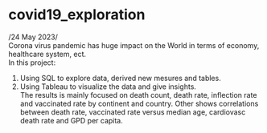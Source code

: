 # covid19_exploration
/24 May 2023/<br>
Corona virus pandemic has huge impact on the World in terms of economy, healthcare system, ect. <br>
In this project:
1. Using SQL to explore data, derived new mesures and tables.
2. Using Tableau to visualize the data and give insights. <br>
The results is mainly focused on death count, death rate, inflection rate and vaccinated rate by continent and country. 
Other shows correlations between death rate, vaccinated rate versus median age, cardiovasc death rate and GPD per capita.
